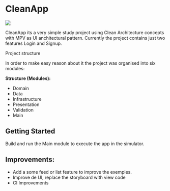 # CleanApp

![](https://github.com/luizhammeli/CleanApp/workflows/CI-iOS/badge.svg)

CleanApp its a very simple study project using Clean Architecture concepts with MPV as UI anchitectural pattern. Currently the project contains just two features Login and Signup.

Project structure

In order to make easy reason about it the project was organised into six modules:

**Structure (Modules):**

- Domain
- Data
- Infrastructure
- Presentation
- Validation
- Main

## Getting Started
Build and run the Main module to execute the app in the simulator.

## Improvements:

- Add a some feed or list feature to improve the exemples.
- Improve de UI, replace the storyboard with view code
- CI Improvements
